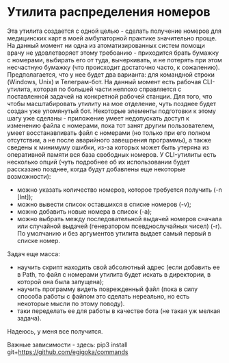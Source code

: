 # Утилита распределения номеров 
Эта утилита создается с одной целью - сделать получение номеров для медицинских карт в моей амбулаторной практике значительно проще. На данный момент ни одна из атоматизированных систем помощи врачу не удовлетворяет этому требоанию - приходится брать бумажку с номерами, выбирать его от туда, вычеркивать, и не потерять при этом несчастную бумажку (что происходит достаточно часто, к сожалению). 
Предполагается, что у нее будет два варианта: для командной строки (Windows, Unix) и Телеграм-бот. На данный момент есть рабочая CLI-утилита, которая по большей части неплохо справляется с поставленной задачей на конкретной рабочей станции. Для того, что чтобы масштабировать утилиту на мое отделение, чуть позднее будет создан уже упомянутый бот. Некоторые элементы подготовки к этому шагу уже сделаны - приложение умеет недопускать доступ к изменению файла с номерами, пока тот занят другим пользователем, умеет восстанавливать файл с номерами (но только при его полном отсутствии, а не после аварийного завешрения программы), а также сведены к минимуму ошибки, из-за которых может быть утеряна из оперативной памяти вся база свободных номеров. 
У CLI-утилиты есть несколько опций (чуть подробнее об их использовании будет рассказано позднее, когда будут добавлены еще некоторые возможности): 
- можно указать количество номеров, которое требуется получить (-n [Int]);
- можно вывести список оставшихся в списке номеров (-v);
- можно добавить новые номера в список (-a);
- можно выбрать между последовательной выдачей номеров сначала или случайной выдачей (генератором псевднослучайных чисел) (-r). 
По умолчанию и без аргументов утилита выдает самый первый в списке номер. 

Задач еще масса: 
- научить скрипт находить свой абсолютный адрес (если добавить ее в Path, то файл с номерами утилита будет искать в директории, в которой она была запущена);
- научить программу видеть поврежденный файл (пока в силу способа работы с файлом это сделать нереально, но есть некоторые мысли по этому поводу). 
- таки переделать ее для работы в качестве бота (не такая уж мелкая задача).

Надеюсь, у меня все получится. 

Важные зависимости - здесь: pip3 install git+https://github.com/egigoka/commands
